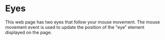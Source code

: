 # Eyes
This web page has two eyes that follow your mouse movement. The mouse movement event is used to update the position of the "eye” element displayed on the page.
